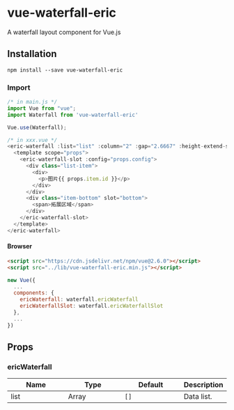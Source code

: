 # vue-waterfall-eric

A waterfall layout component for Vue.js

## Installation

```shell
npm install --save vue-waterfall-eric
```

### Import

```js
/* in main.js */
import Vue from "vue";
import Waterfall from 'vue-waterfall-eric'

Vue.use(Waterfall);

/* in xxx.vue */
<eric-waterfall :list="list" :column="2" :gap="2.6667" :height-extend-scale="44 / 164" :max-item-scale="2" animate="fadeInUp">
  <template scope="props">
    <eric-waterfall-slot :config="props.config">
      <div class="list-item">
        <div>
          <p>图片{{ props.item.id }}</p>
        </div>
      </div>
      <div class="item-bottom" slot="bottom">
        <span>拓展区域</span>
      </div>
    </eric-waterfall-slot>
  </template>
</eric-waterfall>
```

#### Browser

```html
<script src="https://cdn.jsdelivr.net/npm/vue@2.6.0"></script>
<script src="../lib/vue-waterfall-eric.min.js"></script>
```

```js
new Vue({
  ...
  components: {
    ericWaterfall: waterfall.ericWaterfall
    ericWaterfallSlot: waterfall.ericWaterfallSlot
  },
  ...
})
```

## Props

### ericWaterfall

<table>
  <thead>
    <tr>
      <th width="160">Name</th>
      <th width="160">Type</th>
      <th width="160">Default</th>
      <th>Description</th>
    </tr>
  </thead>
  <tbody>
    <tr>
      <td>list</td>
      <td>Array</td>
      <td><code>[]</code></td>
      <td>Data list.</td>
    </tr>
  </tbody>
</table>

